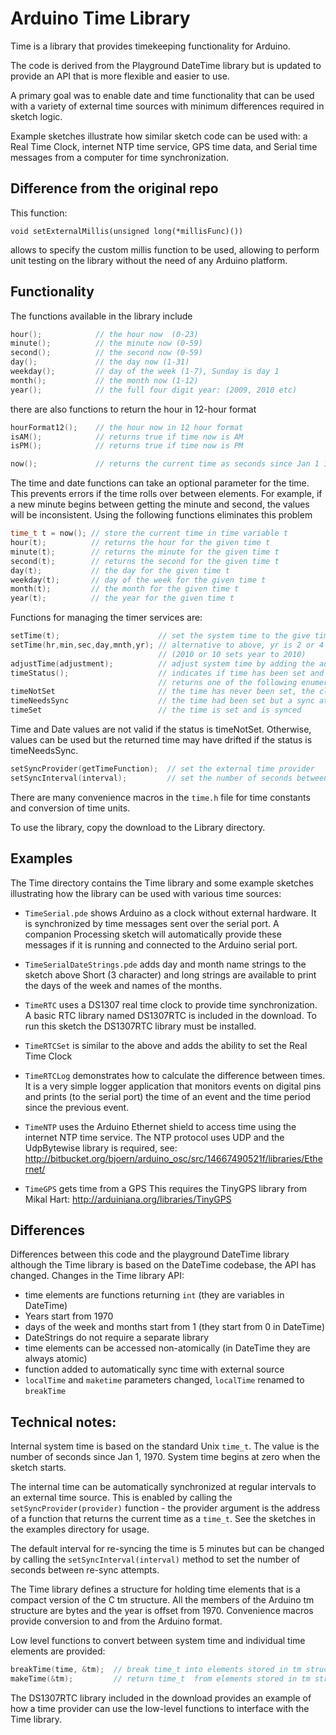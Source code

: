 # Arduino Time Library

Time is a library that provides timekeeping functionality for Arduino.

The code is derived from the Playground DateTime library but is updated
to provide an API that is more flexible and easier to use.

A primary goal was to enable date and time functionality that can be used with
a variety of external time sources with minimum differences required in sketch logic.

Example sketches illustrate how similar sketch code can be used with: a Real Time Clock,
internet NTP time service, GPS time data, and Serial time messages from a computer
for time synchronization.

## Difference from the original repo

This function:

```
void setExternalMillis(unsigned long(*millisFunc)())
```

allows to specify the custom millis function to be used, allowing to perform unit testing on 
the library without the need of any Arduino platform. 

## Functionality

The functions available in the library include

```c
hour();            // the hour now  (0-23)
minute();          // the minute now (0-59)
second();          // the second now (0-59)
day();             // the day now (1-31)
weekday();         // day of the week (1-7), Sunday is day 1
month();           // the month now (1-12)
year();            // the full four digit year: (2009, 2010 etc)
```

there are also functions to return the hour in 12-hour format

```c
hourFormat12();    // the hour now in 12 hour format
isAM();            // returns true if time now is AM
isPM();            // returns true if time now is PM

now();             // returns the current time as seconds since Jan 1 1970
```

The time and date functions can take an optional parameter for the time. This prevents
errors if the time rolls over between elements. For example, if a new minute begins
between getting the minute and second, the values will be inconsistent. Using the
following functions eliminates this problem

```c
time_t t = now(); // store the current time in time variable t
hour(t);          // returns the hour for the given time t
minute(t);        // returns the minute for the given time t
second(t);        // returns the second for the given time t
day(t);           // the day for the given time t
weekday(t);       // day of the week for the given time t
month(t);         // the month for the given time t
year(t);          // the year for the given time t
```

Functions for managing the timer services are:

```c
setTime(t);                      // set the system time to the give time t
setTime(hr,min,sec,day,mnth,yr); // alternative to above, yr is 2 or 4 digit yr
                                 // (2010 or 10 sets year to 2010)
adjustTime(adjustment);          // adjust system time by adding the adjustment value
timeStatus();                    // indicates if time has been set and recently synchronized
                                 // returns one of the following enumerations:
timeNotSet                       // the time has never been set, the clock started on Jan 1, 1970
timeNeedsSync                    // the time had been set but a sync attempt did not succeed
timeSet                          // the time is set and is synced
```

Time and Date values are not valid if the status is timeNotSet. Otherwise, values can be used but
the returned time may have drifted if the status is timeNeedsSync. 	

```c
setSyncProvider(getTimeFunction);  // set the external time provider
setSyncInterval(interval);         // set the number of seconds between re-sync
```

There are many convenience macros in the `time.h` file for time constants and conversion
of time units.

To use the library, copy the download to the Library directory.

## Examples

The Time directory contains the Time library and some example sketches
illustrating how the library can be used with various time sources:

- `TimeSerial.pde` shows Arduino as a clock without external hardware.
  It is synchronized by time messages sent over the serial port.
  A companion Processing sketch will automatically provide these messages
  if it is running and connected to the Arduino serial port.

- `TimeSerialDateStrings.pde` adds day and month name strings to the sketch above
  Short (3 character) and long strings are available to print the days of
  the week and names of the months.

- `TimeRTC` uses a DS1307 real time clock to provide time synchronization.
  A basic RTC library named DS1307RTC is included in the download.
  To run this sketch the DS1307RTC library must be installed.

- `TimeRTCSet` is similar to the above and adds the ability to set the Real Time Clock

- `TimeRTCLog` demonstrates how to calculate the difference between times.
  It is a very simple logger application that monitors events on digital pins
  and prints (to the serial port) the time of an event and the time period since
  the previous event.

- `TimeNTP` uses the Arduino Ethernet shield to access time using the internet NTP time service.
  The NTP protocol uses UDP and the UdpBytewise library is required, see:
  http://bitbucket.org/bjoern/arduino_osc/src/14667490521f/libraries/Ethernet/

- `TimeGPS` gets time from a GPS
  This requires the TinyGPS library from Mikal Hart:
  http://arduiniana.org/libraries/TinyGPS

## Differences

Differences between this code and the playground DateTime library
although the Time library is based on the DateTime codebase, the API has changed.
Changes in the Time library API:

- time elements are functions returning `int` (they are variables in DateTime)
- Years start from 1970
- days of the week and months start from 1 (they start from 0 in DateTime)
- DateStrings do not require a separate library
- time elements can be accessed non-atomically (in DateTime they are always atomic)
- function added to automatically sync time with external source
- `localTime` and `maketime` parameters changed, `localTime` renamed to `breakTime`

## Technical notes:

Internal system time is based on the standard Unix `time_t`.
The value is the number of seconds since Jan 1, 1970.
System time begins at zero when the sketch starts.

The internal time can be automatically synchronized at regular intervals to an external time source.
This is enabled by calling the `setSyncProvider(provider)` function - the provider argument is
the address of a function that returns the current time as a `time_t`.
See the sketches in the examples directory for usage.

The default interval for re-syncing the time is 5 minutes but can be changed by calling the
`setSyncInterval(interval)` method to set the number of seconds between re-sync attempts.

The Time library defines a structure for holding time elements that is a compact version of the  C tm structure.
All the members of the Arduino tm structure are bytes and the year is offset from 1970.
Convenience macros provide conversion to and from the Arduino format.

Low level functions to convert between system time and individual time elements are provided:

```c
breakTime(time, &tm);  // break time_t into elements stored in tm struct
makeTime(&tm);         // return time_t  from elements stored in tm struct
```

The DS1307RTC library included in the download provides an example of how a time provider
can use the low-level functions to interface with the Time library.
